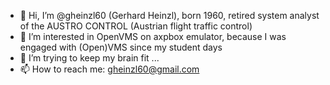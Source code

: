 - 👋 Hi, I’m @gheinzl60 (Gerhard Heinzl), born 1960, retired system analyst of the AUSTRO CONTROL (Austrian flight traffic control)
- 👀 I’m interested in OpenVMS on axpbox emulator, because I was engaged with (Open)VMS since my student days
- 🌱 I’m trying to keep my brain fit ...
- 📫 How to reach me: gheinzl60@gmail.com

